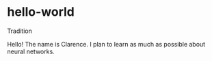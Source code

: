 # hello-world
Tradition


Hello!
The name is Clarence. I plan to learn as much as possible about neural networks.
